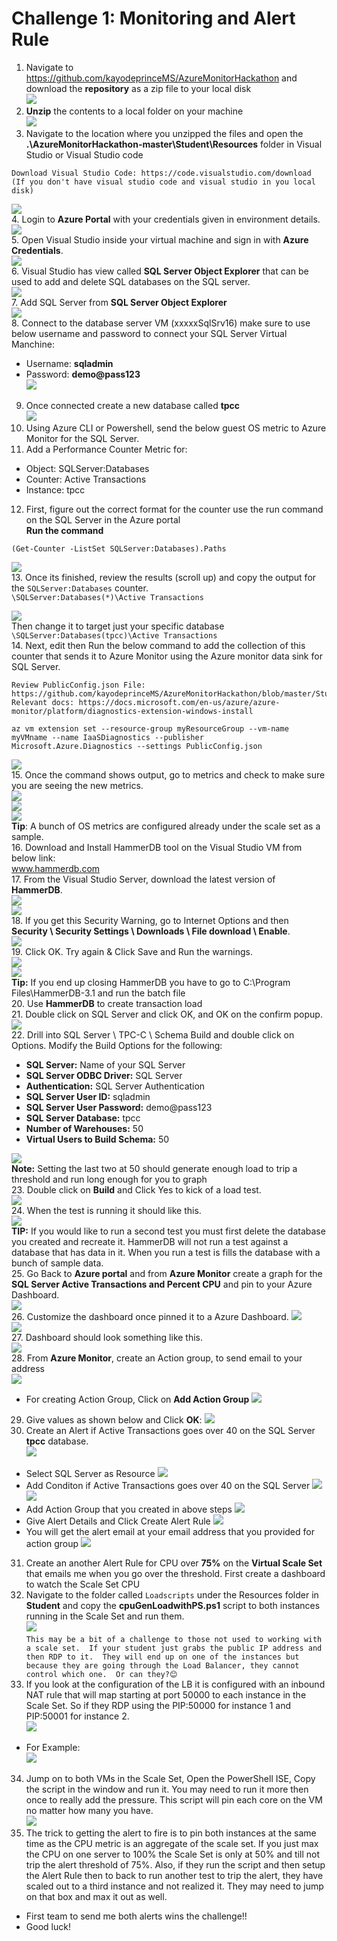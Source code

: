 # Challenge 1: Monitoring and Alert Rule

1. Navigate to https://github.com/kayodeprinceMS/AzureMonitorHackathon and download the **repository** as a zip file to your local disk<br/>
   <img src="images/downlaods.jpg"/><br/>
2. **Unzip** the contents to a local folder on your machine<br/>
   <img src="images/downlaods1.jpg"/><br/>
3. Navigate to the location where you unzipped the files and open the **.\AzureMonitorHackathon-master\Student\Resources** folder in Visual Studio or Visual Studio code<br/>
```
Download Visual Studio Code: https://code.visualstudio.com/download (If you don't have visual studio code and visual studio in you local disk)
```
   <img src="images/downlaods2.jpg"/><br/>
4. Login to **Azure Portal** with your credentials given in environment details.<br/>
   <img src="images/new1.jpg"/><br/>
5. Open Visual Studio inside your virtual machine and sign in with **Azure Credentials**.<br/>
   <img src="images/new2.jpg"/><br/>
6. Visual Studio has view called **SQL Server Object Explorer** that can be used to add and delete SQL databases on the SQL server.<br/>
   <img src="images/new4.jpg"/><br/>
7. Add SQL Server from **SQL Server Object Explorer**<br/>
   <img src="images/sqlsrv1.jpg"/><br/>
8. Connect to the database server VM (xxxxxSqlSrv16) make sure to use below username and password to connect your SQL Server Virtual Manchine:<br/>
 * Username: **sqladmin**<br/>
 * Password: **demo@pass123**<br/>
   <img src="images/new3.jpg"/><br/>
9. Once connected create a new database called **tpcc**<br/>
   <img src="images/new5.jpg"/><br/>
10. Using Azure CLI or Powershell, send the below guest OS metric to Azure Monitor for the SQL Server.<br/>
11. Add a Performance Counter Metric for:<br/>
 * Object: SQLServer:Databases<br/>
 * Counter: Active Transactions<br/>
 * Instance: tpcc<br/>
12. First, figure out the correct format for the counter use the run command on the SQL Server in the Azure portal<br/>
**Run the command**<br/>
```
(Get-Counter -ListSet SQLServer:Databases).Paths
```
   <img src="images/sqlvm.jpg"/><br/>
13. Once its finished, review the results (scroll up) and copy the output for the `SQLServer:Databases` counter.<br/>
`
\SQLServer:Databases(*)\Active Transactions
`

   <img src="images/output.jpg"/><br/>
Then change it to target just your specific database<br/>
`\SQLServer:Databases(tpcc)\Active Transactions`<br/>
14. Next, edit then Run the below command to add the collection of this counter that sends it to Azure Monitor using the Azure monitor data sink for SQL Server.<br/>
```
Review PublicConfig.json File: https://github.com/kayodeprinceMS/AzureMonitorHackathon/blob/master/Student/Resources/PublicConfig.json
Relevant docs: https://docs.microsoft.com/en-us/azure/azure-monitor/platform/diagnostics-extension-windows-install
```
```
az vm extension set --resource-group myResourceGroup --vm-name myVMname --name IaaSDiagnostics --publisher Microsoft.Azure.Diagnostics --settings PublicConfig.json
```
   <img src="images/monitor.jpg"/><br/>
15. Once the command shows output, go to metrics and check to make sure you are seeing the new metrics.<br/>
   <img src="images/monitor1.jpg"/><br/>
   <img src="images/monitor2.jpg"/><br/>
   <img src="images/monitor3.jpg"/><br/>
**Tip**: A bunch of OS metrics are configured already under the scale set as a sample.<br/>
16. Download and Install HammerDB tool on the Visual Studio VM from below link:<br/>
www.hammerdb.com<br/>
17. From the Visual Studio Server, download the latest version of **HammerDB**.<br/>
   <img src="images/hammer.jpg"/><br/>
   <img src="images/hammer1.jpg"/><br/>
18. If you get this Security Warning, go to Internet Options and then **Security \ Security Settings \ Downloads \ File download \ Enable**.<br/>
   <img src="images/enable.jpg"/><br/>
19. Click OK. Try again & Click Save and Run the warnings.<br/>
   <img src="images/run.jpg"/><br/>
   <img src="images/run1.jpg"/><br/>
**Tip:** If you end up closing HammerDB you have to go to C:\Program Files\HammerDB-3.1 and run the batch file<br/>
20. Use **HammerDB** to create transaction load<br/>
21. Double click on SQL Server and click OK, and OK on the confirm popup.
   <img src="images/db1.jpg"/><br/>
22. Drill into SQL Server \ TPC-C \ Schema Build and double click on Options. Modify the Build Options for the following:<br/>
* **SQL Server:** Name of your SQL Server<br/>
* **SQL Server ODBC Driver:** SQL Server<br/>
* **Authentication:** SQL Server Authentication<br/>
* **SQL Server User ID:** sqladmin<br/>
* **SQL Server User Password:** demo@pass123<br/>
* **SQL Server Database:** tpcc<br/>
* **Number of Warehouses:** 50<br/>
* **Virtual Users to Build Schema:** 50<br/>

<img src="images/db2.jpg"/><br/>
**Note:** Setting the last two at 50 should generate enough load to trip a threshold and run long enough for you to graph<br/>
23. Double click on **Build** and Click Yes to kick of a load test.<br/>
   <img src="images/db3.jpg"/><br/>
24. When the test is running it should like this.<br/>
   <img src="images/db4.jpg"/><br/>
**TIP:** If you would like to run a second test you must first delete the database you created and recreate it. HammerDB will not run a test against a database that has data in it.  When you run a test is fills the database with a bunch of sample data.<br/>
25. Go Back to **Azure portal** and from **Azure Monitor** create a graph for the **SQL Server Active Transactions and Percent CPU** and pin to your Azure Dashboard.<br/>
   <img src="images/matrix.jpg"/><br/>
26. Customize the dashboard once pinned it to a Azure Dashboard.
   <img src="images/matrix1.jpg"/><br/>
   <img src="images/matric2.jpg"/><br/>
27. Dashboard should look something like this.<br/>
   <img src="images/matrix2.jpg"/><br/>
28. From **Azure Monitor**, create an Action group, to send email to your address<br/>
   <img src="images/ag.jpg"/><br/>
  * For creating Action Group, Click on **Add Action Group**
   <img src="images/ag1.jpg"/><br/>
29. Give values as shown below and Click **OK**:
   <img src="images/ag3.jpg"/><br/>
30. Create an Alert if Active Transactions goes over 40 on the SQL Server **tpcc** database.<br/>
   <img src="images/alert.jpg"/><br/>
  * Select SQL Server as Resource
   <img src="images/alert1.jpg"/><br/>
  * Add Conditon if Active Transactions goes over 40 on the SQL Server
   <img src="images/alert2.jpg"/><br/>
   <img src="images/alert3.jpg"/><br/>
  * Add Action Group that you created in above steps
   <img src="images/alert4.jpg"/><br/>
  * Give Alert Details and Click Create Alert Rule
   <img src="images/alert6.jpg"/><br/>
  * You will get the alert email at your email address that you provided for action group
   <img src="images/alert7.jpg"/><br/>
31. Create an another Alert Rule for CPU over **75%** on the **Virtual Scale Set** that emails me when you go over the threshold. First create a dashboard to watch the Scale Set CPU<br/>
32. Navigate to the folder called `Loadscripts` under the Resources folder in **Student** and copy the **cpuGenLoadwithPS.ps1** script to both instances running in the Scale Set and run them.<br/>
   <img src="images/cpu.jpg"/><br/>
``
This may be a bit of a challenge to those not used to working with a scale set.  If your student just grabs the public IP address and then RDP to it.  They will end up on one of the instances but because they are going through the Load Balancer, they cannot control which one.  Or can they?😊
``<br/>
33. If you look at the configuration of the LB it is configured with an inbound NAT rule that will map starting at port 50000 to each instance in the Scale Set.  So if they RDP using the PIP:50000 for instance 1 and PIP:50001 for instance 2.<br/>
   <img src="images/temp0.jpg"/><br/>
* For Example:<br/>
   <img src="images/vm.jpg"/><br/>
34. Jump on to both VMs in the Scale Set, Open the PowerShell ISE, Copy the script in the window and run it. You may need to run it more then once to really add the pressure. This script will pin each core on the VM no matter how many you have.<br/>
   <img src="images/vm1.jpg"/><br/>
35. The trick to getting the alert to fire is to pin both instances at the same time as the CPU metric is an aggregate of the scale set. If you just max the CPU on one server to 100% the Scale Set is only at 50% and till not trip the alert threshold of 75%. Also, if they run the script and then setup the Alert Rule then to back to run another test to trip the alert, they have scaled out to a third instance and not realized it. They may need to jump on that box and max it out as well.<br/>
* First team to send me both alerts wins the challenge!!<br/>
* Good luck!
